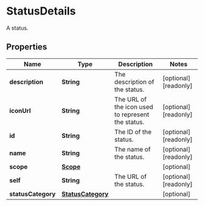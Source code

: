 

# StatusDetails

A status.

## Properties

| Name | Type | Description | Notes |
|------------ | ------------- | ------------- | -------------|
|**description** | **String** | The description of the status. |  [optional] [readonly] |
|**iconUrl** | **String** | The URL of the icon used to represent the status. |  [optional] [readonly] |
|**id** | **String** | The ID of the status. |  [optional] [readonly] |
|**name** | **String** | The name of the status. |  [optional] [readonly] |
|**scope** | [**Scope**](Scope.md) |  |  [optional] |
|**self** | **String** | The URL of the status. |  [optional] [readonly] |
|**statusCategory** | [**StatusCategory**](StatusCategory.md) |  |  [optional] |



